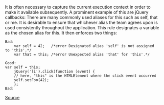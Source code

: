 It is often necessary to capture the current execution context in order to make it available subsequently. A prominent example of this are jQuery callbacks:
There are many commonly used aliases for this such as self, that or me. It is desirable to ensure that whichever alias the team agrees upon is used consistently throughout the application.
This rule designates a variable as the chosen alias for this. It then enforces two things:

```
Bad:
	var self = 42;   /*error Designated alias 'self' is not assigned to 'this'.*/
	var that = this; /*error Unexpected alias 'that' for 'this'.*/

Good:
var self = this;
	jQuery('li').click(function (event) {
	// here, "this" is the HTMLElement where the click event occurred 
	self.setFoo(42);
	};
Bad:

```

[Source](http://eslint.org/docs/rules/consistent-this)
